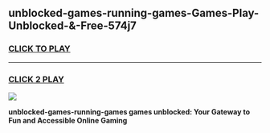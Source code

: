 
## unblocked-games-running-games-Games-Play-Unblocked-&-Free-574j7
<h3>
<a href="https://premium76.site?title=unblocked-games-running-games&ref=24A">CLICK TO PLAY</a></h3>
<hr>

<h3>
<a href="https://premium76.site?title=unblocked-games-running-games&ref=24A">CLICK 2 PLAY</a>
  
</h3>

<a href="https://premium76.site?title=unblocked-games-running-games&ref=24A"><img src="https://clearcache.store/games.png"></a>


**unblocked-games-running-games games unblocked: Your Gateway to Fun and Accessible Online Gaming**
